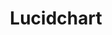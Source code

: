 ---
title: Lucidchart
intro: Online diagraming tool, good for sitemaps and flowcharts.
link: http://www.lucidchart.com
category:
- Wireframes
- Diagrams
image: "lucid.png"
---
